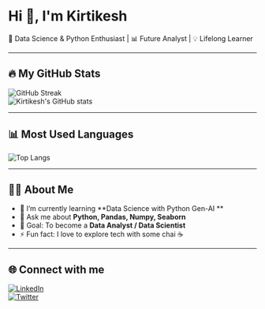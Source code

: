 # Hi 👋, I'm Kirtikesh  
🚀 Data Science & Python Enthusiast | 📊 Future Analyst | 💡 Lifelong Learner  

---

## 🔥 My GitHub Stats  
![GitHub Streak](https://github-readme-streak-stats.herokuapp.com/?user=Kirtikesh157&theme=radical)  
![Kirtikesh's GitHub stats](https://github-readme-stats.vercel.app/api?username=Kirtikesh157&show_icons=true&theme=radical)  

---

## 📊 Most Used Languages  
![Top Langs](https://github-readme-stats.vercel.app/api/top-langs/?username=Kirtikesh157&layout=compact&theme=tokyonight)  

---

## 👨‍💻 About Me  
- 🌱 I’m currently learning **Data Science with Python Gen-AI **  
- 💬 Ask me about **Python, Pandas, Numpy, Seaborn**  
- 🎯 Goal: To become a **Data Analyst / Data Scientist**  
- ⚡ Fun fact: I love to explore tech with some chai ☕  

---

## 🌐 Connect with me  
[![LinkedIn](https://img.shields.io/badge/LinkedIn-blue?style=for-the-badge&logo=linkedin)](https://linkedin.com/in/your-link)  
[![Twitter](https://img.shields.io/badge/Twitter-blue?style=for-the-badge&logo=twitter)](https://twitter.com/your-link)  
